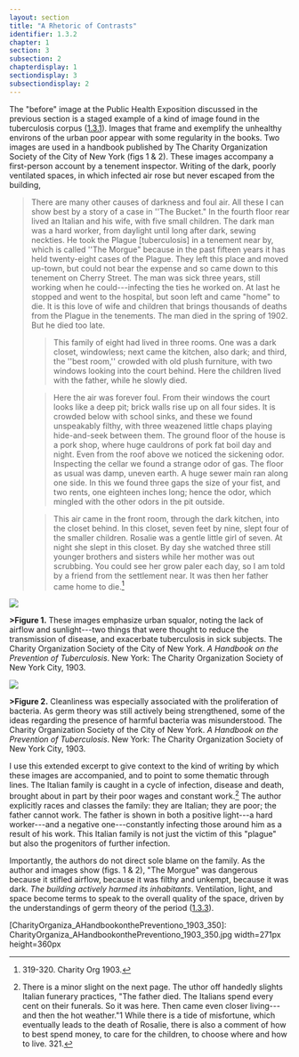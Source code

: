 ```yaml
---
layout: section
title: "A Rhetoric of Contrasts"
identifier: 1.3.2
chapter: 1
section: 3
subsection: 2
chapterdisplay: 1
sectiondisplay: 3
subsectiondisplay: 2
---
```


The "before" image at the Public Health Exposition discussed in the previous section is a staged example of a kind of image found in the tuberculosis corpus ([1.3.1](https://tuberculosisspecimen.github.io/diss/dissertation/1_3_1.html)). Images that frame and exemplify the unhealthy environs of the urban poor appear with some regularity in the books. Two images are used in a handbook published by The Charity Organization Society of the City of New York (figs 1 & 2). These images accompany a first-person account by a tenement inspector. Writing of the dark, poorly ventilated spaces, in which infected air rose but never escaped from the building, 

>There are many other causes of darkness and foul air. All these I can show best by a story of a case in ''The Bucket." In the fourth floor rear lived <span class="opaque-lines">an Italian and his wife, with five small children. The dark man was a hard worker, from daylight until long after dark, sewing neckties.</span> He took the Plague [tuberculosis] in a tenement near by, which is called ''The Morgue" because in the past fifteen years it has held twenty-eight cases of the Plague. <span class="opaque-lines">They left this place and moved up-town, but could not bear the expense and so came down to this tenement on Cherry Street. The man was sick three years, still working when he could---infecting the ties he worked on. At last he stopped and went to the hospital, but soon left and came "home" to die.</span> It is this love of wife and children that brings thousands of deaths from the Plague in the tenements. <span class="opaque-lines">The man died in the spring of 1902. But he died too late.</span>
>
> ><span class="opaque-lines">This family of eight</span> had lived in three rooms. One was a dark closet, windowless; next came the kitchen, also dark; and third, the ''best room,'' crowded with old plush furniture, with two windows looking into the court behind. <span class="opaque-lines">Here the children lived with the father, while he slowly died.</span>
>
> >Here the air was forever foul. From their windows the court looks like a deep pit; brick walls rise up on all four sides. It is crowded below with school sinks, and these we found unspeakably filthy, <span class="opaque-lines">with three weazened little chaps playing hide-and-seek between them.</span> The ground floor of the house is a pork shop, where huge cauldrons of pork fat boil day and night. Even from the roof above we noticed the sickening odor. Inspecting the cellar we found a strange odor of gas. The floor as usual was damp, uneven earth. A huge sewer main ran along one side. In this we found three gaps the size of your fist, and two rents, one eighteen inches long; hence the odor, which mingled with the other odors in the pit outside.
>
> >This air came in the front room, through the dark kitchen, into the closet behind. <span class="opaque-lines">In this closet, seven feet by nine, slept four of the smaller children. <span class="partial-lines">Rosalie was a gentle little girl of seven. At night she slept in this closet. By day she watched three still younger brothers and sisters while her mother was out scrubbing. You could see her grow paler each day, so I am told by a friend from the settlement near.<span class="partial-lines"> It was then her father came home to die.[^fn1]</span>

<img id="CharityOrganiza_AHandbookonthePreventiono_1903_352" src="{{ site.baseurl }}/assets/img/CharityOrganiza_AHandbookonthePreventiono_1903_352.jpg">

**>Figure 1.** These images emphasize urban squalor, noting the lack of airflow and sunlight---two things that were thought to reduce the transmission of disease, and exacerbate tuberculosis in sick subjects. The Charity Organization Society of the City of New York. *A Handbook on the Prevention of Tuberculosis*. New York: The Charity Organization Society of New York City, 1903.

<img id="CharityOrganiza_AHandbookonthePreventiono_1903_350" src="{{ site.baseurl }}/assets/img/CharityOrganiza_AHandbookonthePreventiono_1903_350.jpg">

**>Figure 2.** Cleanliness was especially associated with the proliferation of bacteria. As germ theory was still actively being strengthened, some of the ideas regarding the presence of harmful bacteria was misunderstood. The Charity Organization Society of the City of New York. *A Handbook on the Prevention of Tuberculosis*. New York: The Charity Organization Society of New York City, 1903.

I use this extended excerpt to give context to the kind of writing by which these images are accompanied, and to point to some thematic through lines. <span class="opaque-lines">The Italian family is caught in a cycle of infection, disease and death, brought about in part by their poor wages and constant work.[^fn2]</span> The author explicitly races and classes the family: <span class="opaque-lines">they are Italian; they are poor; the father cannot work.</span> The father is shown in both a positive light---a hard worker---and a negative one---constantly infecting those around him as a result of his work. This Italian family is not just the victim of this "plague" but also the progenitors of further infection.

Importantly, the authors do not direct sole blame on the family. As the author and images show (figs. 1 & 2), "The Morgue" was dangerous because it stifled airflow, because it was filthy and unkempt, because it was dark. *The building actively harmed its inhabitants*. Ventilation, light, and space become terms to speak to the overall quality of the space, driven by the understandings of germ theory of the period ([1.3.3](https://tuberculosisspecimen.github.io/diss/dissertation/1_3_3.html)).

	

[CharityOrganiza_AHandbookonthePreventiono_1903_352]: CharityOrganiza_AHandbookonthePreventiono_1903_352.jpg

[CharityOrganiza_AHandbookonthePreventiono_1903_350]: CharityOrganiza_AHandbookonthePreventiono_1903_350.jpg width=271px height=360px

[^fn1]: 319-320. Charity Org 1903.

[^fn2]: There is a minor slight on the next page. The uthor off handedly slights Italian funerary practices, "The father died. The Italians spend every cent on their funerals. So it was here. Then came even closer living---and then the hot weather."⁠1 While there is a tide of misfortune, which eventually leads to the death of Rosalie, there is also a comment of how to best spend money, to care for the children, to choose where and how to live. 321.